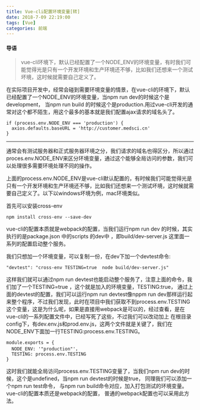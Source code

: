 ```yaml
---
title: Vue-cli配置环境变量[转]
date: 2018-7-09 22:19:00
tags: [Vue]
categories: 前端
---
```


#### 导语
> vue-cli环境下，默认已经配置了一个NODE_ENV的环境变量，有时我们可能觉得光是只有一个开发环境和生产环境还不够，比如我们还想来一个测试坏境，这时候就需要自己定义了。

<!--more-->
在实际项目开发中，经常会碰到需要环境变量的情景，在vue-cli的环境下，默认已经配置了一个NODE_ENV的环境变量，当npm run dev的时候这个是development， 当npm run build 的时候这个是production.用过vue-cli开发的通常对这个都不陌生，用这个最多的基本就是我们配置ajax请求的域名头了。

```
if (process.env.NODE_ENV === 'production') {
  axios.defaults.baseURL = 'http://customer.medsci.cn'
}
```

***
通常会有测试服务器和正式服务器环境之分，我们请求的域名也得区分，所以通过proces.env.NODE_ENV来区分环境变量，通过这个能够全局访问的参数，我们可以处理很多需要环境处理不同的操作。

上面的process.env.NODE_ENV是vue-cli默认配置的，有时候我们可能觉得光是只有一个开发环境和生产环境还不够，比如我们还想来一个测试坏境，这时候就需要自己定义了。以下以windows坏境为例，mac环境类似。

首先可以安装cross-env

```
npm install cross-env --save-dev
```

vue-cli的配置本质就是webpack的配置，当我们运行npm run dev 的时候，其实执行的是package.json 中的scripts 的dev中 ，即build/dev-server.js 这里面一系列的配置启动整个服务。

我们只想加一个环境变量，可以复制一份，在dev下加一个devtest命令:

```
"devtest": "cross-env TESTING=true  node build/dev-server.js"
```

这样我们就可以通过npm run devtest也能启动整个服务了，注意上面的命令，我们加了一个TESTING=true ，这个就是加入的环境变量，TESTING:true， 通过上面的devtest的配置，我们可以运行npm run devtest像nppm run dev那样运行起来整个程序，不过我们发现，此时在项目中我们获取不到process.env.TESTING这个变量，这是为什么呢，如果是直接用webpack是可以的，经过查看，是在vue-cli的一系列配置文件中，已经写死了这些，不过我们可以改动加上
在根目录 config下，有dev.env.js和prod.env.js，这两个文件就是关键了，我们在NODE_ENV下面加一行TESTING:process.env.TESTING。

```
module.exports = {
  NODE_ENV: '"production"'，
  TESTING: process.env.TESTING
}
```

这时我们就能全局访问process.env.TESTING变量了，当我们npm run dev的时候，这个是undefined，当npm run devtest的时候是true， 同理我们可以添加一个npm run test命令， 与npm run build命令对应，加入打包测试的环境变量。
vue-cli的配置本质还是webpack的配置， 普通的webpack配置也可以采用此方法。



